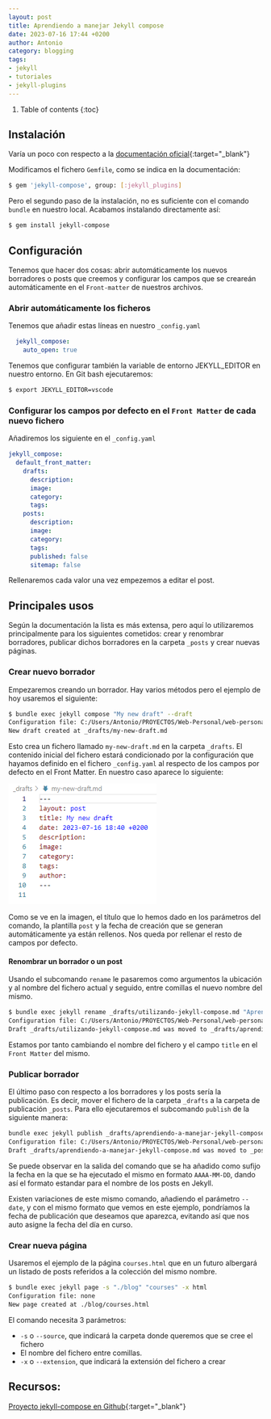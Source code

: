 ```yaml
---
layout: post
title: Aprendiendo a manejar Jekyll compose
date: 2023-07-16 17:44 +0200
author: Antonio
category: blogging
tags:
- jekyll
- tutoriales
- jekyll-plugins
---
```

1. Table of contents
{:toc}

## Instalación

Varía un poco con respecto a la [documentación oficial](https://github.com/jekyll/jekyll-compose){:target="_blank"}

Modificamos el fichero `Gemfile`, como se indica en la documentación:

~~~bash
$ gem 'jekyll-compose', group: [:jekyll_plugins]
~~~

Pero el segundo paso de la instalación, no es suficiente con el comando `bundle` en nuestro local. Acabamos instalando directamente así:

~~~bash
$ gem install jekyll-compose
~~~

## Configuración

Tenemos que hacer dos cosas: abrir automáticamente los nuevos borradores o posts que creemos y configurar los campos que se creareán automáticamente en el `Front-matter` de nuestros archivos.

### Abrir automáticamente los ficheros

Tenemos  que añadir estas líneas en nuestro `_config.yaml`

~~~yaml
  jekyll_compose:
    auto_open: true
~~~

Tenemos que configurar también la variable de entorno JEKYLL_EDITOR en nuestro entorno. En Git bash ejecutaremos:

~~~bash
$ export JEKYLL_EDITOR=vscode
~~~

### Configurar los campos por defecto en el `Front Matter` de cada nuevo fichero

Añadiremos los siguiente en el `_config.yaml`

~~~yaml
jekyll_compose:
  default_front_matter:
    drafts:
      description:
      image:
      category:
      tags:
    posts:
      description:
      image:
      category:
      tags:
      published: false
      sitemap: false
~~~

Rellenaremos cada valor una vez empezemos a editar el post.

## Principales usos

Según la documentación la lista es más extensa, pero aquí lo utilizaremos principalmente para los siguientes cometidos: crear y renombrar borradores, publicar dichos borradores en la carpeta `_posts` y crear nuevas páginas.

### Crear nuevo borrador

Empezaremos creando un borrador. Hay varios métodos pero el ejemplo de hoy usaremos el siguiente:

~~~bash
$ bundle exec jekyll compose "My new draft" --draft
Configuration file: C:/Users/Antonio/PROYECTOS/Web-Personal/web-personal/_config.yml
New draft created at _drafts/my-new-draft.md
~~~

Esto crea un fichero llamado `my-new-draft.md` en la carpeta `_drafts`. El contenido inicial del fichero estará condicionado por la configuración que hayamos definido en el fichero `_config.yaml` al respecto de los campos por defecto en el Front Matter. En nuestro caso aparece lo siguiente:

<img src="/assets/img/blog/front-matter-on-first-draft.png" title="" alt="Detail of default front matter">

Como se ve en la imagen, el título que lo hemos dado en los parámetros del comando, la plantilla `post` y la fecha de creación que se generan automáticamente ya están rellenos. Nos queda por rellenar el resto de campos por defecto.

#### Renombrar un borrador o un post

Usando el subcomando `rename` le pasaremos como argumentos la ubicación y al nombre del fichero actual y seguido, entre comillas el nuevo nombre del mismo.

~~~bash
$ bundle exec jekyll rename _drafts/utilizando-jekyll-compose.md "Aprendiendo a manejar Jekyll compose"
Configuration file: C:/Users/Antonio/PROYECTOS/Web-Personal/web-personal/_config.yml
Draft _drafts/utilizando-jekyll-compose.md was moved to _drafts/aprendiendo-a-manejar-jekyll-compose.md
~~~

Estamos por tanto cambiando el nombre del fichero y el campo `title` en el `Front Matter` del mismo.


### Publicar borrador

El último paso con respecto a los borradores y los posts sería la publicación. Es decir, mover el fichero de la carpeta `_drafts` a la carpeta de publicación `_posts`. Para ello ejecutaremos el subcomando `publish` de la siguiente manera:

~~~bash
bundle exec jekyll publish _drafts/aprendiendo-a-manejar-jekyll-compose.md
Configuration file: C:/Users/Antonio/PROYECTOS/Web-Personal/web-personal/_config.yml
Draft _drafts/aprendiendo-a-manejar-jekyll-compose.md was moved to _posts/2023-07-17-aprendiendo-a-manejar-jekyll-compose.md 
~~~

Se puede observar en la salida del comando que se ha añadido como sufijo la fecha en la que se ha ejecutado el mismo en formato `AAAA-MM-DD`, dando así el formato estandar para el nombre de los posts en Jekyll.

Existen variaciones de este mismo comando, añadiendo el parámetro `--date`, y con el mismo formato que vemos en este ejemplo, pondríamos la fecha de publicación que deseamos que aparezca, evitando así que nos auto asigne la fecha del día en curso.

### Crear nueva página

Usaremos el ejemplo de la página `courses.html` que en un futuro albergará un listado de posts referidos a la colección del mismo nombre. 

~~~bash
$ bundle exec jekyll page -s "./blog" "courses" -x html
Configuration file: none
New page created at ./blog/courses.html 
~~~

El comando necesita 3 parámetros:

- `-s` o `--source`, que indicará la carpeta donde queremos que se cree el fichero
- El nombre del fichero entre comillas.
- `-x` o `--extension`, que indicará la extensión del fichero a crear




## Recursos:

[Proyecto jekyll-compose en Github](https://github.com/jekyll/jekyll-compose){:target="_blank"}

